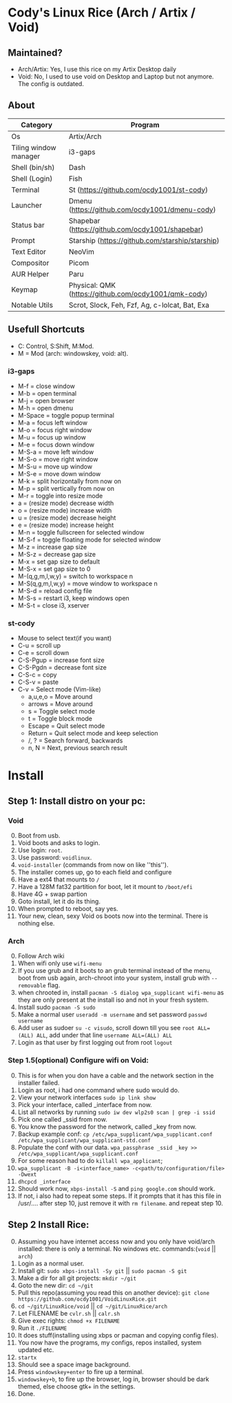 # Cody's Linux Rice (Arch / Artix / Void)
## Maintained?
* Arch/Artix: Yes, I use this rice on my Artix Desktop daily
* Void: No, I used to use void on Desktop and Laptop but not anymore. The config is outdated.
## About
Category                | Program
------------------------|-----------------------------------
Os                      | Artix/Arch
Tiling window manager   | i3-gaps
Shell (bin/sh)          | Dash
Shell (Login)           | Fish
Terminal                | St (https://github.com/ocdy1001/st-cody)
Launcher                | Dmenu (https://github.com/ocdy1001/dmenu-cody)
Status bar              | Shapebar (https://github.com/ocdy1001/shapebar)
Prompt                  | Starship (https://github.com/starship/starship)
Text Editor             | NeoVim
Compositor              | Picom
AUR Helper              | Paru
Keymap                  | Physical: QMK (https://github.com/ocdy1001/qmk-cody)
Notable Utils           | Scrot, Slock, Feh, Fzf, Ag, c-lolcat, Bat, Exa
## Usefull Shortcuts
- C: Control, S:Shift, M:Mod.
- M = Mod (arch: windowskey, void: alt).
### i3-gaps
- M-f           = close window
- M-b           = open terminal
- M-j           = open browser
- M-h           = open dmenu
- M-Space       = toggle popup terminal
- M-a           = focus left window
- M-o           = focus right window
- M-u           = focus up window
- M-e           = focus down window
- M-S-a         = move left window
- M-S-o         = move right window
- M-S-u         = move up window
- M-S-e         = move down window
- M-k           = split horizontally from now on
- M-p           = split vertically from now on
- M-r           = toggle into resize mode
- a             = (resize mode) decrease width
- o             = (resize mode) increase width
- u             = (resize mode) decrease height
- e             = (resize mode) increase height
- M-n           = toggle fullscreen for selected window
- M-S-f         = toggle floating mode for selected window
- M-z           = increase gap size
- M-S-z         = decrease gap size
- M-x           = set gap size to default
- M-S-x         = set gap size to 0
- M-(q,g,m,l,w,y)  = switch to workspace n
- M-S(q,g,m,l,w,y) = move window to workspace n
- M-S-d         = reload config file
- M-S-s         = restart i3, keep windows open
- M-S-t         = close i3, xserver
### st-cody
- Mouse to select text(if you want)
- C-u           = scroll up
- C-e           = scroll down
- C-S-Pgup      = increase font size
- C-S-Pgdn      = decrease font size
- C-S-c         = copy
- C-S-v         = paste
- C-v           = Select mode (Vim-like)
    - a,u,e,o   = Move around
    - arrows    = Move around
    - s         = Toggle select mode
    - t         = Toggle block mode
    - Escape    = Quit select mode
    - Return    = Quit select mode and keep selection
    - /, ?      = Search forward, backwards
    - n, N      = Next, previous search result
# Install
## Step 1: Install distro on your pc:
### Void
0. Boot from usb.
1. Void boots and asks to login.
2. Use login: ``root``.
3. Use password: ``voidlinux``.
4. ``void-installer`` (commands from now on like ''this'').
5. The installer comes up, go to each field and configure
6. Have a ext4 that mounts  to ``/``
7. Have a 128M fat32 partition for boot, let it mount to ``/boot/efi``
8. Have 4G + swap partion
9. Goto install, let it do its thing.
10. When prompted to reboot, say yes.
11. Your new, clean, sexy Void os boots now into the terminal. There is nothing else.
### Arch
0. Follow Arch wiki
1. When wifi only use ``wifi-menu``
2. If you use grub and it boots to an grub terminal instead of the menu, boot from usb again, arch-chroot into your system, install grub with ``--removable`` flag.
3. when chrooted in, install ``pacman -S dialog wpa_supplicant wifi-menu`` as they are only present at the install iso and not in your fresh system.
4. Install sudo ``pacman -S sudo``
5. Make a normal user ``useradd -m username`` and set password ``passwd username``
6. Add user as sudoer ``su -c visudo``, scroll down till you see ``root ALL=(ALL) ALL``, add under that line ``username ALL=(ALL) ALL``
7. Login as that user by first logging out from root ``logout``
### Step 1.5(optional) Configure wifi on Void:
0. This is for when you don have a cable and the network section in the installer failed.
1. Login as root, i had one command where sudo would do.
2. View your network interfaces ``sudo ip link show``
3. Pick your interface, called _interface from now.
4. List all networks by running ``sudo iw dev wlp2s0 scan | grep -i ssid``
5. Pick one called _ssid from now.
6. You know the password for the network, called _key from now.
7. Backup example conf: ``cp /etc/wpa_supplicant/wpa_supplicant.conf /etc/wpa_supplicant/wpa_supplicant-std.conf``
8. Populate the conf with our data. ``wpa_passphrase _ssid _key >> /etc/wpa_supplicant/wpa_supplicant.conf``
9. For some reason had to do ``killall wpa_applicant``;
10. ``wpa_supplicant -B -i<interface_name> -c<path/to/configuration/file> -Dwext``
11. ``dhcpcd _interface``
12. Should work now, ``xbps-install -S`` and ``ping google.com`` should work.
13. If not, i also had to repeat some steps. If it prompts that it has this file in /usr/.... after step 10, just remove it with ``rm filename``. and repeat step 10.
## Step 2 Install Rice:
0. Assuming you have internet access now and you only have void/arch installed: there is only a terminal. No windows etc. commands:(``void`` || ``arch``)
1. Login as a normal user.
2. Install git: ``sudo xbps-install -Sy git`` || ``sudo pacman -S git``
3. Make a dir for all git projects: ``mkdir ~/git``
4. Goto the new dir: ``cd ~/git``
5. Pull this repo(assuming you read this on another device): ``git clone https://github.com/ocdy1001/VoidLinuxRice.git``
6. ``cd ~/git/LinuxRice/void`` || ``cd ~/git/LinuxRice/arch``
7. Let FILENAME be ``cvlr.sh`` || ``calr.sh``
8. Give exec rights: ``chmod +x FILENAME``
9. Run it ``./FILENAME``
10. It does stuff(installing using xbps or pacman and copying config files).
11. You now have the programs, my configs, repos installed, system updated etc.
12. ``startx``
13. Should see a space image background.
14. Press ``windowskey+enter`` to fire up a terminal.
15. ``windowskey+b``, to fire up the browser, log in, browser should be dark themed, else choose gtk+ in the settings.
16. Done.

